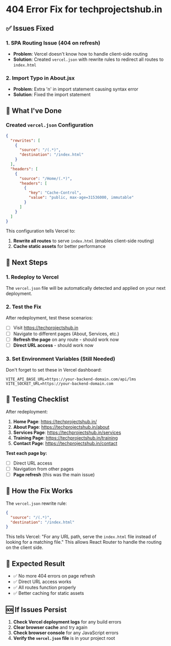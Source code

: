 # 404 Error Fix for techprojectshub.in

## ✅ Issues Fixed

### 1. SPA Routing Issue (404 on refresh)
- **Problem**: Vercel doesn't know how to handle client-side routing
- **Solution**: Created `vercel.json` with rewrite rules to redirect all routes to `index.html`

### 2. Import Typo in About.jsx
- **Problem**: Extra 'n' in import statement causing syntax error
- **Solution**: Fixed the import statement

## 🔧 What I've Done

### Created `vercel.json` Configuration
```json
{
  "rewrites": [
    {
      "source": "/(.*)",
      "destination": "/index.html"
    }
  ],
  "headers": [
    {
      "source": "/Home/(.*)",
      "headers": [
        {
          "key": "Cache-Control",
          "value": "public, max-age=31536000, immutable"
        }
      ]
    }
  ]
}
```

This configuration tells Vercel to:
1. **Rewrite all routes** to serve `index.html` (enables client-side routing)
2. **Cache static assets** for better performance

## 🚀 Next Steps

### 1. Redeploy to Vercel
The `vercel.json` file will be automatically detected and applied on your next deployment.

### 2. Test the Fix
After redeployment, test these scenarios:
- [ ] Visit https://techprojectshub.in
- [ ] Navigate to different pages (About, Services, etc.)
- [ ] **Refresh the page** on any route - should work now
- [ ] **Direct URL access** - should work now

### 3. Set Environment Variables (Still Needed)
Don't forget to set these in Vercel dashboard:
```
VITE_API_BASE_URL=https://your-backend-domain.com/api/lms
VITE_SOCKET_URL=https://your-backend-domain.com
```

## 🧪 Testing Checklist

After redeployment:

1. **Home Page**: https://techprojectshub.in/
2. **About Page**: https://techprojectshub.in/about
3. **Services Page**: https://techprojectshub.in/services
4. **Training Page**: https://techprojectshub.in/training
5. **Contact Page**: https://techprojectshub.in/contact

**Test each page by:**
- [ ] Direct URL access
- [ ] Navigation from other pages
- [ ] **Page refresh** (this was the main issue)

## 📝 How the Fix Works

The `vercel.json` rewrite rule:
```json
{
  "source": "/(.*)",
  "destination": "/index.html"
}
```

This tells Vercel: "For any URL path, serve the `index.html` file instead of looking for a matching file." This allows React Router to handle the routing on the client side.

## 🎯 Expected Result

- ✅ No more 404 errors on page refresh
- ✅ Direct URL access works
- ✅ All routes function properly
- ✅ Better caching for static assets

## 🆘 If Issues Persist

1. **Check Vercel deployment logs** for any build errors
2. **Clear browser cache** and try again
3. **Check browser console** for any JavaScript errors
4. **Verify the `vercel.json` file** is in your project root
